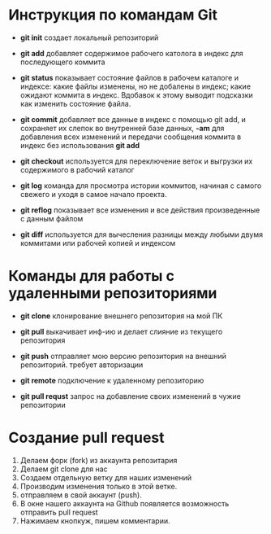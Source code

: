 # Инструкция по командам Git

* **git init** создает локальный репозиторий

* **git add** добавляет содержимое рабочего католога в индекс для последующего коммита

* **git status** показывает состояние файлов в рабочем каталоге и индексе: какие файлы изменены, но не добалены в индекс; какие ожидают коммита в индекс. Вдобавок к этому выводит подсказки как изменить состояние файла.

* **git commit** добавляет все данные в индекс с помощью git add, и сохраняет их слепок во внутренней базе данных, **-am**  для добавления всех изменений и передачи сообщения коммита в индекс без использования **git add**

* **git checkout** используется для переключение веток и выгрузки их содержимого в рабочий каталог

* **git log** команда для просмотра истории коммитов, начиная с самого свежего и уходя в самое начало проекта.

* **git reflog** показывает все изменения и все действия произведенные с данным файлом

* **git diff** используется для вычесления разницы между любыми двумя коммитами или рабочей копией и индексом 

# Команды для работы с удаленными репозиториями

* **git clone** клонирование внешнего репозитория на мой ПК

* **git pull** выкачивает инф-ию и делает слияние из текущего репозитория

* **git push** отправляет мою версию репозитория на внешний репозиторий. требует авторизации

* **git remote** подключение к удаленному репозиторию

* **git pull requst** запрос на добавление своих изменений в чужие репозитории

# Создание pull request

1. Делаем форк (fork) из аккаунта репозитария
2. Делаем git clone для нас
3. Создаем отдельную ветку для наших изменений
4. Производим изменения только в этой ветке.
5. отправляем в свой аккаунт (push).
6. В окне нашего аккаунта на Github появляется возможность отправить pull request 
7. Нажимаем кнопкуж, пишем комментарии. 